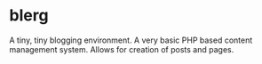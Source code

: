 blerg
=====

A tiny, tiny blogging environment.
A very basic PHP based content management system.
Allows for creation of posts and pages.
